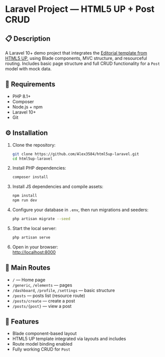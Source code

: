 # Laravel Project — HTML5 UP + Post CRUD

## 📋 Description

A Laravel 10+ demo project that integrates the [Editorial template from HTML5 UP](https://html5up.net/editorial), using Blade components, MVC structure, and resourceful routing. Includes basic page structure and full CRUD functionality for a `Post` model with mock data.

## 🚀 Requirements

- PHP 8.1+
- Composer
- Node.js + npm
- Laravel 10+
- Git

## ⚙️ Installation

1. Clone the repository:
   ```bash
   git clone https://github.com/Alex3584/html5up-laravel.git
   cd html5up-laravel
   ```

2. Install PHP dependencies:
   ```bash
   composer install
   ```

3. Install JS dependencies and compile assets:
   ```bash
   npm install
   npm run dev
   ```

4. Configure your database in `.env`, then run migrations and seeders:
   ```bash
   php artisan migrate --seed
   ```

5. Start the local server:
   ```bash
   php artisan serve
   ```

6. Open in your browser:  
   [http://localhost:8000](http://localhost:8000)

## 📄 Main Routes

- `/` — Home page
- `/generic`, `/elements` — pages
- `/dashboard`, `/profile`, `/settings` — basic structure
- `/posts` — posts list (resource route)
- `/posts/create` — create a post
- `/posts/{post}` — view a post

## 🧪 Features

- Blade component-based layout
- HTML5 UP template integrated via layouts and includes
- Route model binding enabled
- Fully working CRUD for `Post`